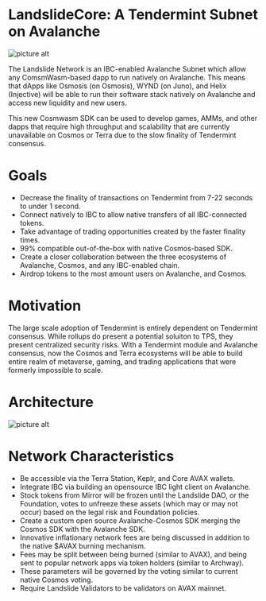 # LandslideCore: A Tendermint Subnet on Avalanche

![picture alt](https://media.publit.io/file/Landslide/Landslide-Background.png "Landslide")

The Landslide Network is an IBC-enabled Avalanche Subnet which allow any ComsmWasm-based dapp to run natively on Avalanche. This means that dApps like Osmosis (on Osmosis), WYND (on Juno), and Helix (Injective) will be able to run their software stack natively on Avalanche and access new liquidity and new users.

This new Cosmwasm SDK can be used to develop games, AMMs, and other dapps that require high throughput and scalability that are currently unavailable on Cosmos or Terra due to the slow finality of Tendermint consensus.

# Goals
* Decrease the finality of transactions on Tendermint from 7-22 seconds to under 1 second.
* Connect natively to IBC to allow native transfers of all IBC-connected tokens.
* Take advantage of trading opportunities created by the faster finality times.
* 99% compatible out-of-the-box with native Cosmos-based SDK.
* Create a closer collaboration between the three ecosystems of Avalanche, Cosmos, and any IBC-enabled chain.
* Airdrop tokens to the most amount users on Avalanche, and Cosmos.

# Motivation
The large scale adoption of Tendermint is entirely dependent on Tendermint consensus. While rollups do present a potential soluiton to TPS, they present centralized security risks.
With a Tendermint module and Avalanche consensus, now the Cosmos and Terra ecosystems will be able to build entire realm of metaverse, gaming, and trading applications that were formerly impossible to scale.

# Architecture
![picture alt](https://media.publit.io/file/Landslide/Landslide-Design.png "Landslide Architecture")


# Network Characteristics
* Be accessible via the Terra Station, Keplr, and Core AVAX wallets.
* Integrate IBC via building an opensource IBC light client on Avalanche.
* Stock tokens from Mirror will be frozen until the Landslide DAO, or the Foundation, votes to unfreeze these assets (which may or may not occur) based on the legal risk and Foundation policies.
* Create a custom open source Avalanche-Cosmos SDK merging the Cosmos SDK with the Avalanche SDK.
* Innovative inflationary network fees are being discussed in addition to the native $AVAX burning mechanism.
* Fees may be split between being burned (similar to AVAX), and being sent to popular network apps via token holders (similar to Archway).
* These parameters will be governed by the voting similar to current native Cosmos voting.
* Require Landslide Validators to be validators on AVAX mainnet.
